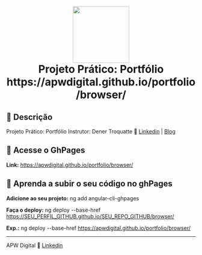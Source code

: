 <h1 align="center">
  <img src="https://vidafullstack.com.br/wp-content/uploads/2020/07/angular.png" alt="" width="150">
  <br>
    Projeto Prático: Portfólio
  <br>
  https://apwdigital.github.io/portfolio/browser/
</h1>

## :custard: Descrição

Projeto Prático: Portfólio
Instrutor: Dener Troquatte :wave: [Linkedin](https://www.linkedin.com/in/dener-s%C3%A3o-pedro-troquatte-ababa079/) | [Blog](https://vidafullstack.com.br/)

## :custard: Acesse o GhPages

<strong>Link:</strong> https://apwdigital.github.io/portfolio/browser/

## :custard: Aprenda a subir o seu código no ghPages

<strong>Adicione ao seu projeto:</strong> ng add angular-cli-ghpages
<br>

<strong>Faça o deploy:</strong> ng deploy --base-href https://SEU_PERFIL_GITHUB.github.io/SEU_REPO_GITHUB/browser/

<strong>Exp.:</strong> ng deploy --base-href https://apwdigital.github.io/portfolio/browser/

---

APW Digital :wave: [Linkedin](https://www.linkedin.com/in/paulomorbidelli/)
